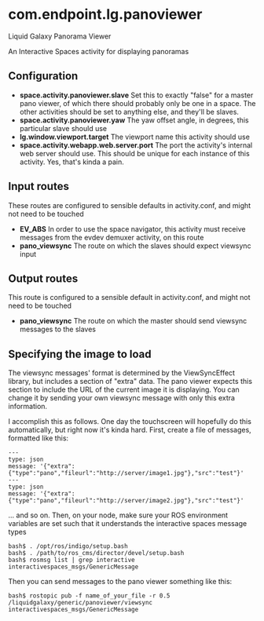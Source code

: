 # com.endpoint.lg.panoviewer
Liquid Galaxy Panorama Viewer

An Interactive Spaces activity for displaying panoramas

## Configuration

* **space.activity.panoviewer.slave** Set this to exactly "false" for a master pano viewer, of which there should probably only be one in a space. The other activities should be set to anything else, and they'll be slaves.
* **space.activity.panoviewer.yaw** The yaw offset angle, in degrees, this particular slave should use
* **lg.window.viewport.target** The viewport name this activity should use
* **space.activity.webapp.web.server.port** The port the activity's internal web server should use. This should be unique for each instance of this activity. Yes, that's kinda a pain.

## Input routes

These routes are configured to sensible defaults in activity.conf, and might not need to be touched

* **EV_ABS** In order to use the space navigator, this activity must receive messages from the evdev demuxer activity, on this route
* **pano_viewsync** The route on which the slaves should expect viewsync input

## Output routes

This route is configured to a sensible default in activity.conf, and might not need to be touched

* **pano_viewsync** The route on which the master should send viewsync messages to the slaves

## Specifying the image to load

The viewsync messages' format is determined by the ViewSyncEffect library, but includes a section of "extra" data. The pano viewer expects this section to include the URL of the current image it is displaying. You can change it by sending your own viewsync message with only this extra information.

I accomplish this as follows. One day the touchscreen will hopefully do this automatically, but right now it's kinda hard. First, create a file of messages, formatted like this:

```
---
type: json
message: '{"extra":{"type":"pano","fileurl":"http://server/image1.jpg"},"src":"test"}'
---
type: json
message: '{"extra":{"type":"pano","fileurl":"http://server/image2.jpg"},"src":"test"}'
```

... and so on. Then, on your node, make sure your ROS environment variables are set such that it understands the interactive spaces message types

```
bash$ . /opt/ros/indigo/setup.bash
bash$ . /path/to/ros_cms/director/devel/setup.bash
bash$ rosmsg list | grep interactive
interactivespaces_msgs/GenericMessage
```

Then you can send messages to the pano viewer something like this:

```
bash$ rostopic pub -f name_of_your_file -r 0.5 /liquidgalaxy/generic/panoviewer/viewsync interactivespaces_msgs/GenericMessage
```
